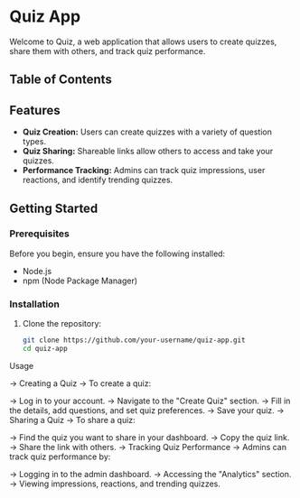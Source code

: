 # Quiz App

Welcome to Quiz, a web application that allows users to create quizzes, share them with others, and track quiz performance. 

## Table of Contents


## Features

- **Quiz Creation:** Users can create quizzes with a variety of question types.
- **Quiz Sharing:** Shareable links allow others to access and take your quizzes.
- **Performance Tracking:** Admins can track quiz impressions, user reactions, and identify trending quizzes.

## Getting Started

### Prerequisites

Before you begin, ensure you have the following installed:

- Node.js
- npm (Node Package Manager)

### Installation

1. Clone the repository:

   ```bash
   git clone https://github.com/your-username/quiz-app.git
   cd quiz-app


Usage

-> Creating a Quiz
-> To create a quiz:

-> Log in to your account.
-> Navigate to the "Create Quiz" section.
-> Fill in the details, add questions, and set quiz preferences.
-> Save your quiz.
-> Sharing a Quiz
-> To share a quiz:

-> Find the quiz you want to share in your dashboard.
-> Copy the quiz link.
-> Share the link with others.
-> Tracking Quiz Performance
-> Admins can track quiz performance by:

-> Logging in to the admin dashboard.
-> Accessing the "Analytics" section.
-> Viewing impressions, reactions, and trending quizzes.
